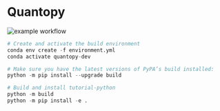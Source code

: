 # Quantopy
![example workflow](https://github.com/quantopy-dev/quantopy/.github/workflows/ci.yml/badge.svg)

```python
# Create and activate the build environment
conda env create -f environment.yml
conda activate quantopy-dev

# Make sure you have the latest versions of PyPA’s build installed:
python -m pip install --upgrade build

# Build and install tutorial-python
python -m build
python -m pip install -e .
```
